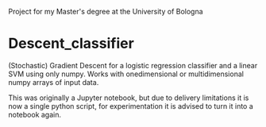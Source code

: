 Project for my Master's degree at the University of Bologna

# Descent_classifier
(Stochastic) Gradient Descent for a logistic regression classifier and a linear SVM using only numpy. Works with onedimensional or multidimensional numpy arrays of input data.

This was originally a Jupyter notebook, but due to delivery limitations it is now a single python script, for experimentation it is advised to turn it into a notebook again.
